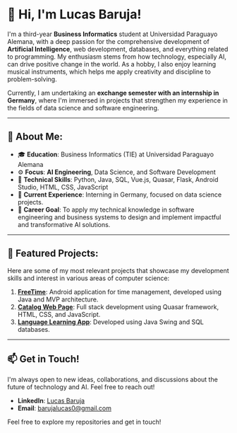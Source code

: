 # 👋 Hi, I'm Lucas Baruja!

I'm a third-year **Business Informatics** student at Universidad Paraguayo Alemana, with a deep passion for the comprehensive development of **Artificial Intelligence**, web development, databases, and everything related to programming. My enthusiasm stems from how technology, especially AI, can drive positive change in the world. As a hobby, I also enjoy learning musical instruments, which helps me apply creativity and discipline to problem-solving.

Currently, I am undertaking an **exchange semester with an internship in Germany**, where I'm immersed in projects that strengthen my experience in the fields of data science and software engineering.

---

## 🌟 About Me:
- 🎓 **Education**: Business Informatics (TIE) at Universidad Paraguayo Alemana
- ⚙️ **Focus**: **AI Engineering**, Data Science, and Software Development
- 🔧 **Technical Skills**: Python, Java, SQL, Vue.js, Quasar, Flask, Android Studio, HTML, CSS, JavaScript
- 🚀 **Current Experience**: Interning in Germany, focused on data science projects.
- 🎯 **Career Goal**: To apply my technical knowledge in software engineering and business systems to design and implement impactful and transformative AI solutions.

---

## 💼 Featured Projects:
Here are some of my most relevant projects that showcase my development skills and interest in various areas of computer science:

1.  **[FreeTime](https://github.com/lucasbaruj4/freetime)**: Android application for time management, developed using Java and MVP architecture.
2.  **[Catalog Web Page](https://github.com/lucasbaruj4/catalog-website)**: Full stack development using Quasar framework, HTML, CSS, and JavaScript.
3.  **[Language Learning App](https://github.com/lucasbaruj4/language-learning-app)**: Developed using Java Swing and SQL databases.

---

## 📫 Get in Touch!
I'm always open to new ideas, collaborations, and discussions about the future of technology and AI. Feel free to reach out!

-   **LinkedIn**: [Lucas Baruja](https://www.linkedin.com/in/lucas-baruja-581064332/)
-   **Email**: barujalucas0@gmail.com

Feel free to explore my repositories and get in touch!
